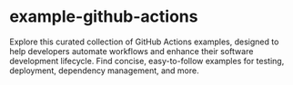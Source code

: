 # example-github-actions
Explore this curated collection of GitHub Actions examples, designed to help developers automate workflows and enhance their software development lifecycle. Find concise, easy-to-follow examples for testing, deployment, dependency management, and more.
